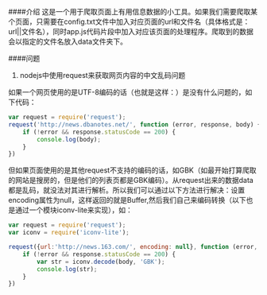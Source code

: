 ####介绍
这是一个用于爬取页面上有用信息数据的小工具。如果我们需要爬取某个页面，只需要在config.txt文件中加入对应页面的url和文件名（具体格式是：url||文件名），同时app.js代码片段中加入对应该页面的处理程序。爬取到的数据会以指定的文件名放入data文件夹下。

####问题
1. nodejs中使用request来获取网页内容的中文乱码问题

如果一个网页使用的是UTF-8编码的话（也就是这样：<meta charset="utf-8" />）是没有什么问题的，如下代码：
```javascript
var request = require('request');
request('http://news.dbanotes.net/', function (error, response, body) {
    if (!error && response.statusCode == 200) {
        console.log(body);
    }
})
```

但如果页面使用的是其他request不支持的编码的话，如GBK（如最开始打算爬取的网站是搜房的，但是他们的列表页都是GBK编码）。从request出来的数据data都是乱码，就没法对其进行解析。所以我们可以通过以下方法进行解决：设置encoding属性为null，这样返回的就是Buffer,然后我们自己来编码转换（以下也是通过一个模块iconv-lite来实现），如：
```javascript
var request = require('request');
var iconv = require('iconv-lite');

request({url:'http://news.163.com/', encoding: null}, function (error, response, body) {
    if (!error && response.statusCode == 200) {
        var str = iconv.decode(body, 'GBK');
        console.log(str);
    }
})
```